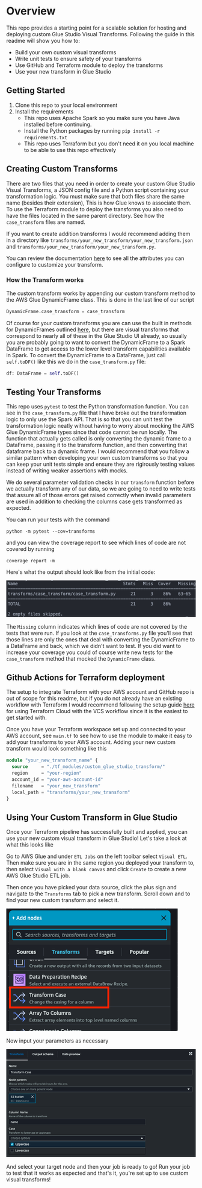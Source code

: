 # Overview
This repo provides a starting point for a scalable solution for hosting and deploying custom Glue Studio Visual Transforms. Following the guide in this readme will show you how to:

- Build your own custom visual transforms
- Write unit tests to ensure safety of your transforms
- Use GitHub and Terraform module to deploy the transforms
- Use your new transform in Glue Studio

## Getting Started

1. Clone this repo to your local environment
2. Install the requirements
    - This repo uses Apache Spark so you make sure you have Java installed before continuing.
    - Install the Python packages by running
    `pip install -r requirements.txt` 
    - This repo uses Terraform but you don't need it on you local machine to be able to use this repo effectively


## Creating Custom Transforms

There are two files that you need in order to create your custom Glue Studio Visual Transforms, a JSON config file and a Python script containing your transformation logic. You must make sure that both files share the same name (besides their extension), This is how Glue knows to associate them. To use the Terraform module to deploy the transforms you also need to have the files located in the same parent directory. See how the `case_transform` files are named. 

If you want to create addition transforms I would recommend adding them in a directory like `transforms/your_new_transform/your_new_transform.json` and `transforms/your_new_transform/your_new_transform.py`.  

You can review the documentation [here](https://docs.aws.amazon.com/glue/latest/ug/custom-visual-transform-json-config-file.html) to see all the attributes you can configure to customize your transform.

### How the Transform works

The custom transform works by appending our custom transform method to the AWS Glue DynamicFrame class. This is done in the last line of our script

```python
DynamicFrame.case_transform = case_transform
```

Of course for your custom transforms you are can use the built in methods for DynamicFrames outlined [here](https://docs.aws.amazon.com/glue/latest/dg/aws-glue-api-crawler-pyspark-extensions-dynamic-frame.html), but there are visual transforms that correspond to nearly all of these in the Glue Studio UI already, so usually you are probably going to want to convert the DynamicFrame to a Spark DataFrame to get access to the lower level transform capabilities available in Spark. To convert the DynamicFrame to a DataFrame, just call `self.toDF()` like this we do in the `case_transform.py` file:

```python
df: DataFrame = self.toDF()
```

## Testing Your Transforms

This repo uses `pytest` to test the Python transformation function. You can see in the `case_transform.py` file that I have broke out the transformation logic to only use the Spark API. That is so that you can unit test the transformation logic neatly without having to worry about mocking the AWS Glue DynamicFrame types since that code cannot be run locally. The function that actually gets called is only converting the dynamic frame to a DataFrame, passing it to the transform function, and then converting that dataframe back to a dynamic frame. I would recommend that you follow a similar pattern when developing your own custom transforms so that you can keep your unit tests simple and ensure they are rigirously testing values instead of writing weaker assertions with mocks. 

We do several parameter validation checks in our `transform` function before we actually transform any of our data, so we are going to need to write tests that assure all of those errors get raised correctly when invalid parameters are used in addition to checking the columns case gets transformed as expected.

You can run your tests with the command
```
python -m pytest --cov=transforms
```

and you can view the coverage report to see which lines of code are not covered
by running 
```
coverage report -m
```

Here's what the output should look like from the initial code:

![coverage report](img/coverage.png "Coverage Report")

The `Missing` column indicates which lines of code are not covered by the tests that were run. If you look at the `case_transforms.py` file you'll see that those lines are only the ones that deal with converting the DynamicFrame to a DataFrame and back, which we didn't want to test. If you did want to increase your coverage you could of course write new tests for the `case_transform` method that mocked the `DynamicFrame` class.


## Github Actions for Terraform deployment

The setup to integrate Terraform with your AWS account and GitHub repo is out of scope for this readme, but if you do not already have an existing workflow with Terraform I would recommend following the setup guide [here](https://developer.hashicorp.com/terraform/tutorials/cloud-get-started) for using Terraform Cloud with the VCS workflow since it is the easiest to get started with.

Once you have your Terraform workspace set up and connected to your AWS account, see 
`main.tf` to see how to use the module to make it easy to add your transforms to your AWS account. Adding your new custom transform would look something like this

```terraform
module "your_new_transform_name" {
  source     = "./tf_modules/custom_glue_studio_transform/"
  region     = "your-region"
  account_id = "your-aws-account-id"
  filename   = "your_new_transform"
  local_path = "transforms/your_new_transform"
}
```

## Using Your Custom Transform in Glue Studio

Once your Terraform pipeline has successfully built and applied, you can use your new custom visual transform in Glue Studio! Let's take a look at what this looks like

Go to AWS Glue and under `ETL Jobs` on the left toolbar select `Visual ETL`. Then make sure you are in the same region you deployed your transform to, then select `Visual with a blank canvas` and click `Create` to create a new AWS Glue Studio ETL job.

Then once you have picked your data source, click the plus sign and navigate to the `Transforms` tab to pick a new transform. Scroll down and to find your new custom transform and select it.

![custom transform](img/custom_transform.png "Custom Transform")

Now input your parameters as necessary

![parameters](img/parameters.png "Parameters")

And select your target node and then your job is ready to go! Run your job to test that it works as expected and that's it, you're set up to use custom visual transforms!

